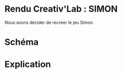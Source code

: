 # Rendu Creativ'Lab : SIMON

Nous avons décider de recreer le jeu Simon.
# Schéma
# Explication 





